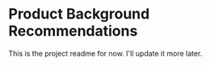 # Product Background Recommendations

This is the project readme for now. I'll update it more later.